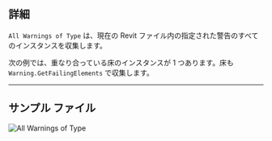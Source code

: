 ## 詳細
`All Warnings of Type` は、現在の Revit ファイル内の指定された警告のすべてのインスタンスを収集します。

次の例では、重なり合っている床のインスタンスが 1 つあります。床も `Warning.GetFailingElements` で収集します。
___
## サンプル ファイル

![All Warnings of Type](./DSRevitNodesUI.AllWarningsOfType_img.jpg)
